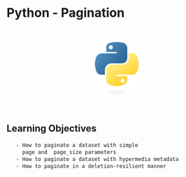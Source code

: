 # Python - Pagination

$~$

<p align="center">
<img src="https://github.com/Bomays/holbertonschool-higher_level_programming/blob/9441bc9f0855463ba8b62e4f2bc7e68090566757/images/python-logo-only.png" alt="Python" width="100"/>
</p>

$~$


## Learning Objectives


```
   - How to paginate a dataset with simple
     page and  page_size parameters
   - How to paginate a dataset with hypermedia metadata
   - How to paginate in a deletion-resilient manner
```
